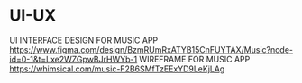 # UI-UX
UI INTERFACE DESIGN FOR MUSIC APP
https://www.figma.com/design/BzmRUmRxATYB15CnFUYTAX/Music?node-id=0-1&t=Lxe2WZGpwBJrHWYb-1
WIREFRAME FOR MUSIC APP
https://whimsical.com/music-F2B6SMfTzEExYD9LeKjLAg
